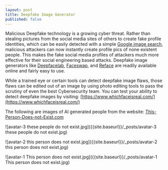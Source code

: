 ```yaml
---
layout: post
title: Deepfake Image Generator
published: false
---
```


Malicious Deepfake technology is a growing cyber threat. Rather than stealing pictures from the social media sites of others to create fake profile identities, which can be easily detected with a simple [Google image search](https://images.google.com/), malicious attackers can now instantly create profile pics of none existent people. This makes the fake social media profiles of attackers much more effective for their social engineering based attacks. Deepfake image generators like [Deepfacelab](https://github.com/iperov/DeepFaceLab), [Faceswap](https://faceswap.dev/), and [Reface](https://hey.reface.ai/) are readily available online and fairly easy to use.  

While a trained eye or certain tools can detect deepfake image flaws, those flaws can be edited out of an image by using photo editing tools to pass the scrutiny of even the best Cybersecurity team. You can test your ability to detect deepfake images by visiting: [https://www.whichfaceisreal.com/](https://www.whichfaceisreal.com/)

The following are images of AI generated people from the website: [This-Person-Does-not-Exist.com](https://this-person-does-not-exist.com/en)

![avatar-3 these people do not exist.jpg]({{site.baseurl}}/_posts/avatar-3 these people do not exist.jpg)


![avatar-2 this person does not exist.jpg]({{site.baseurl}}/_posts/avatar-2 this person does not exist.jpg)


![avatar-1 This person does not exist.jpg]({{site.baseurl}}/_posts/avatar-1 This person does not exist.jpg)



